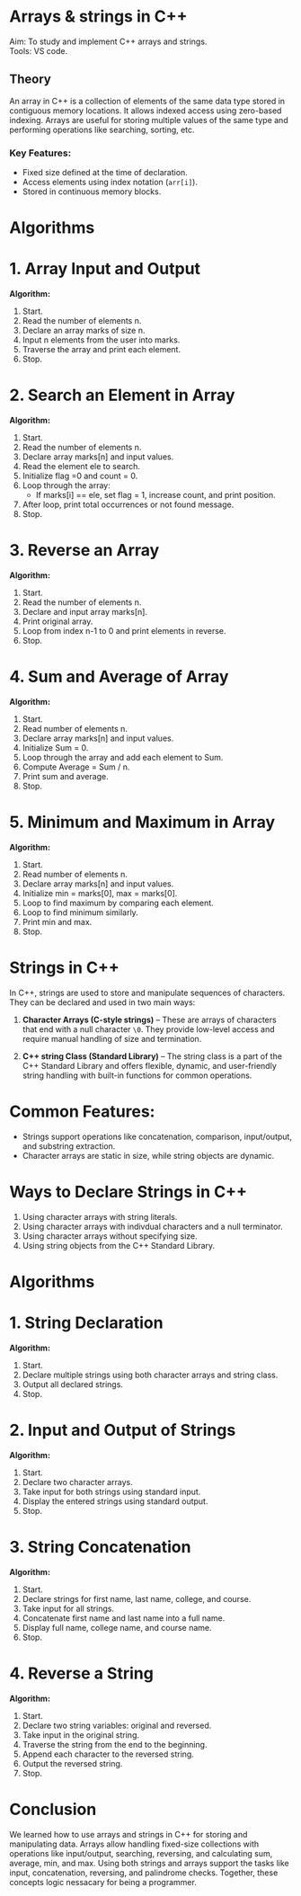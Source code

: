 # Arrays & strings in C++
Aim: To study and implement C++ arrays and strings.                                 
Tools: VS code.

## Theory

An array in C++ is a collection of elements of the same data type stored in contiguous memory locations. It allows indexed access using zero-based indexing. Arrays are useful for storing multiple values of the same type and performing operations like  searching, sorting, etc.

### Key Features:
- Fixed size defined at the time of declaration.
- Access elements using index notation (`arr[i]`).
- Stored in continuous memory blocks.
 
# Algorithms

# 1. Array Input and Output 

**Algorithm:**
1. Start.
2. Read the number of elements n.
3. Declare an array marks of size n.
4. Input n elements from the user into marks.
5. Traverse the array and print each element.
6. Stop.

# 2. Search an Element in Array 
**Algorithm:**
1. Start.
2. Read the number of elements n.
3. Declare array marks[n] and input values.
4. Read the element ele to search.
5. Initialize flag =0 and count = 0.
6. Loop through the array:
   - If  marks[i] == ele, set flag = 1, increase count, and print position.
7. After loop, print total occurrences or not found message.
8. Stop.

# 3. Reverse an Array 

**Algorithm:**
1. Start.
2. Read the number of elements n.
3. Declare and input array marks[n].
4. Print original array.
5. Loop from index n-1 to 0 and print elements in reverse.
6. Stop.

# 4. Sum and Average of Array 

**Algorithm:**
1. Start.
2. Read number of elements n.
3. Declare array marks[n] and input values.
4. Initialize Sum = 0.
5. Loop through the array and add each element to  Sum.
6. Compute Average = Sum / n.
7. Print sum and average.
8. Stop.

# 5. Minimum and Maximum in Array 
**Algorithm:**
1. Start.
2. Read number of elements n.
3. Declare array marks[n] and input values.
4. Initialize min = marks[0], max = marks[0].
5. Loop to find maximum by comparing each element.
6. Loop to find minimum similarly.
7. Print min and max.
8. Stop.


# Strings in C++
In C++, strings are used to store and manipulate sequences of characters. They can be declared and used in two main ways:

1. **Character Arrays (C-style strings)** – These are arrays of characters that end with a null character `\0`. They provide low-level access and require manual handling of size and termination.

2. **C++ string Class (Standard Library)** – The string class is a part of the C++ Standard Library and offers flexible, dynamic, and user-friendly string handling with built-in functions for common operations.

# Common Features:
- Strings support operations like concatenation, comparison, input/output, and substring extraction.
- Character arrays are static in size, while string objects are dynamic.

# Ways to Declare Strings in C++
1. Using character arrays with string literals.
2. Using character arrays with indivdual characters and a null terminator.
3. Using character arrays without specifying size.
4. Using string objects from the C++ Standard Library.

# Algorithms

# 1. String Declaration 
**Algorithm:**
1. Start.
2. Declare multiple strings using both character arrays and string class.
3. Output all declared strings.
4. Stop.

# 2. Input and Output of Strings 
**Algorithm:**
1. Start.
2. Declare two character arrays.
3. Take input for both strings using standard input.
4. Display the entered strings using standard output.
5. Stop.

# 3. String Concatenation
**Algorithm:**
1. Start.
2. Declare strings for first name, last name, college, and course.
3. Take input for all strings.
4. Concatenate first name and last name into a full name.
5. Display full name, college name, and course name.
6. Stop.

# 4. Reverse a String 
**Algorithm:**
1. Start.
2. Declare two string variables: original and reversed.
3. Take input in the original string.
4. Traverse the string from the end to the beginning.
5. Append each character to the reversed string.
6. Output the reversed string.
7. Stop.


# Conclusion
We learned how to use arrays and strings in C++ for storing and manipulating data. Arrays allow handling fixed-size collections with operations like input/output, searching, reversing, and calculating sum, average, min, and max. Using both strings and arrays support the tasks like input, concatenation, reversing, and palindrome checks. Together, these concepts logic nessacary for being a programmer.
